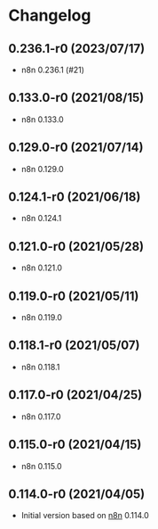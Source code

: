 # Changelog

## 0.236.1-r0 (2023/07/17)

* n8n 0.236.1 (#21)

## 0.133.0-r0 (2021/08/15)

* n8n 0.133.0

## 0.129.0-r0 (2021/07/14)

* n8n 0.129.0

## 0.124.1-r0 (2021/06/18)

* n8n 0.124.1

## 0.121.0-r0 (2021/05/28)

* n8n 0.121.0

## 0.119.0-r0 (2021/05/11)

* n8n 0.119.0

## 0.118.1-r0 (2021/05/07)

* n8n 0.118.1

## 0.117.0-r0 (2021/04/25)

* n8n 0.117.0

## 0.115.0-r0 (2021/04/15)

* n8n 0.115.0

## 0.114.0-r0 (2021/04/05)

* Initial version based on [n8n](https://github.com/n8n-io/n8n) 0.114.0
